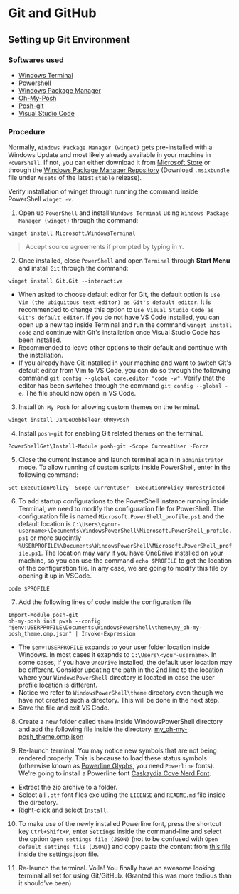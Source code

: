 # Git and GitHub

## Setting up Git Environment

### Softwares used
- [Windows Terminal](https://github.com/microsoft/terminal/) 
- [Powershell](https://github.com/PowerShell/PowerShell/) 
- [Windows Package Manager](https://github.com/microsoft/winget-cli)
- [Oh-My-Posh](https://github.com/JanDeDobbeleer/oh-my-posh/) 
- [Posh-git](https://github.com/dahlbyk/posh-git) 
- [Visual Studio Code](https://github.com/microsoft/vscode)

### Procedure
Normally, `Windows Package Manager (winget)` gets pre-installed with a Windows Update and most likely already available in your machine in `PowerShell`. If not, you can either download it from [Microsoft Store](https://apps.microsoft.com/store/detail/app-installer/9NBLGGH4NNS1) or through the [Windows Package Manager Repository](https://github.com/microsoft/winget-cli/releases) (Download `.msixbundle` file under `Assets` of the latest `stable` release).

Verify installation of winget through running the command inside PowerShell `winget -v`.

1) Open up `PowerShell` and install `Windows Terminal` using `Windows Package Manager (winget)` through the command:

```
winget install Microsoft.WindowsTerminal
```
> Accept source agreements if prompted by typing in `Y`.

2) Once installed, close `PowerShell` and open `Terminal` through **Start Menu** and install `Git` through the command:

```
winget install Git.Git --interactive
```
  - When asked to choose default editor for Git, the default option is `Use Vim (the ubiquitous text editor) as Git's default editor`. It is recommended to change this option to `Use Visual Studio Code as Git's default editor`. If you do not have VS Code installed, you can open up a new tab inside Terminal and run the command `winget install code` and continue with Git's installation once Visual Studio Code has been installed.
  - Recommended to leave other options to their default and continue with the installation.
  - If you already have Git installed in your machine and want to switch Git's default editor from Vim to VS Code, you can do so through the following command `git config --global core.editor "code -w"`. Verify that the editor has been switched through the command `git config --global -e`. The file should now open in VS Code.

3) Install `Oh My Posh` for allowing custom themes on the terminal.

```
winget install JanDeDobbeleer.OhMyPosh
```

4) Install `posh-git` for enabling Git related themes on the terminal.
```
PowerShellGet\Install-Module posh-git -Scope CurrentUser -Force
```

5) Close the current instance and launch terminal again in `administrator` mode. To allow running of custom scripts inside PowerShell, enter in the following command:

```
Set-ExecutionPolicy -Scope CurrentUser -ExecutionPolicy Unrestricted
```

6) To add startup configurations to the PowerShell instance running inside Terminal, we need to modify the configuration file for PowerShell. The configuration file is named `Microsoft.PowerShell_profile.ps1` and the default location is `C:\Users\<your-username>\Documents\WindowsPowerShell\Microsoft.PowerShell_profile.ps1` or more succintly `%USERPROFILE%\Documents\WindowsPowerShell\Microsoft.PowerShell_profile.ps1`. The location may vary if you have OneDrive installed on your machine, so you can use the command `echo $PROFILE` to get the location of the configuration file. In any case, we are going to modify this file by opening it up in VSCode.

```
code $PROFILE
```

7) Add the following lines of code inside the configuration file
```
Import-Module posh-git
oh-my-posh init pwsh --config "$env:USERPROFILE\Documents\WindowsPowerShell\theme\my_oh-my-posh_theme.omp.json" | Invoke-Expression
```
  - The `$env:USERPROFILE` expands to your user folder location inside Windows. In most cases it exapnds to `C:\Users\<your-username>`. In some cases, if you have `OneDrive` installed, the default user location may be different. Consider updating the path in the 2nd line to the location where your `WindowsPowerShell` directory is located in case the user profile location is different. 
  - Notice we refer to `WindowsPowerShell\theme` directory even though we have not created such a directory. This will be done in the next step.
  - Save the file and exit VS Code.

8) Create a new folder called `theme` inside WindowsPowerShell directory and add the following file inside the directory.
  [my_oh-my-posh_theme.omp.json](/files/my_oh-my-posh_theme.omp.json)

9) Re-launch terminal. You may notice new symbols that are not being rendered properly. This is because to load these status symbols (otherwise known as [Powerline Glyphs](https://news.ycombinator.com/item?id=15255696), you need `Powerline` fonts). We're going to install a Powerline font [Caskaydia Cove Nerd Font](https://github.com/ryanoasis/nerd-fonts/releases/latest/download/CascadiaCode.zip).
  - Extract the zip archive to a folder.
  - Select all `.otf` font files excluding the `LICENSE` and `README.md` file inside the directory.
  - Right-click and select `Install`.

10) To make use of the newly installed Powerline font, press the shortcut key `Ctrl+Shift+P`, enter `Settings` inside the command-line and select the option `Open settings file (JSON)` (not to be confused with `Open default settings file (JSON)`) and copy paste the content from [this file](/files/settings.json) inside the settings.json file.

11) Re-launch the terminal. Voila! You finally have an awesome looking terminal all set for using Git/GitHub. (Granted this was more tedious than it should've been)
